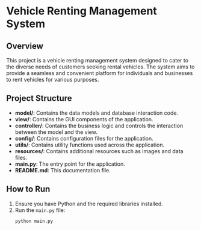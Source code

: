 # Vehicle Renting Management System

## Overview
This project is a vehicle renting management system designed to cater to the diverse needs of customers seeking rental vehicles. The system aims to provide a seamless and convenient platform for individuals and businesses to rent vehicles for various purposes.

## Project Structure
- **model/**:       Contains the data models and database interaction code.
- **view/**:        Contains the GUI components of the application.
- **controller/**:  Contains the business logic and controls the interaction between the model and the view.
- **config/**:      Contains configuration files for the application.
- **utils/**:       Contains utility functions used across the application.
- **resources/**:   Contains additional resources such as images and data files.
- **main.py**:      The entry point for the application.
- **README.md**:    This documentation file.

## How to Run
1. Ensure you have Python and the required libraries installed.
2. Run the `main.py` file:
   ```bash
   python main.py
